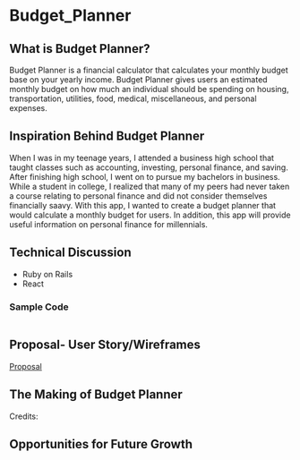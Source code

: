 # Budget_Planner


## What is Budget Planner?

Budget Planner is a financial calculator that calculates your monthly budget base on your yearly income. Budget Planner gives users an estimated monthly budget on how much an individual should be spending on housing, transportation, utilities, food, medical, miscellaneous, and personal expenses.

## Inspiration Behind Budget Planner 

When I was in my teenage years, I attended a business high school that taught classes such as accounting, investing, personal finance, and saving. After finishing high school, I went on to pursue my bachelors in business. While a student in college, I realized that many of my peers had never taken a course relating to personal finance and did not consider themselves financially saavy. With this app, I wanted to create a budget planner that would calculate a monthly budget for users. In addition, this app will provide useful information on personal finance for millennials.

## Technical Discussion

* Ruby on Rails
* React

### Sample Code

```

```

## Proposal- User Story/Wireframes

[Proposal]()

## The Making of Budget Planner

Credits: 

## Opportunities for Future Growth

